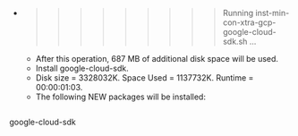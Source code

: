 * >>>>>>>>> Running inst-min-con-xtra-gcp-google-cloud-sdk.sh ...
  * After this operation, 687 MB of additional disk space will be used.
  * Install google-cloud-sdk.
  * Disk size = 3328032K. Space Used = 1137732K. Runtime = 00:00:01:03.
  * The following NEW packages will be installed:
  ```bash
google-cloud-sdk
  ```
